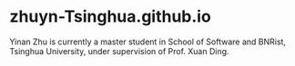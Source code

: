 # zhuyn-Tsinghua.github.io
Yinan Zhu is currently a master student in School of Software and BNRist, Tsinghua University, under supervision of Prof. Xuan Ding.
